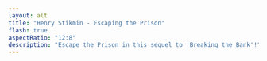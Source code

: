 ```yaml
---
layout: alt
title: "Henry Stikmin - Escaping the Prison"
flash: true
aspectRatio: "12:8"
description: "Escape the Prison in this sequel to 'Breaking the Bank'!"
---
```

